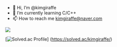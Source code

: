 - 👋 Hi, I’m @kimgiraffe
- 🌱 I’m currently learning C/C++
- 📫 How to reach me kimgiraffe@naver.com

<!---
kimgiraffe/kimgiraffe is a ✨ special ✨ repository because its `README.md` (this file) appears on your GitHub profile.
You can click the Preview link to take a look at your changes.
--->
<img src="https://img.shields.io/badge/kimgiraffe-green?style=flat&logo=Sass&logoColor=CC6699"/>

[![Solved.ac Profile](http://mazassumnida.wtf/api/v2/generate_badge?boj=kimgiraffe)]
(https://solved.ac/kimgiraffe/)
